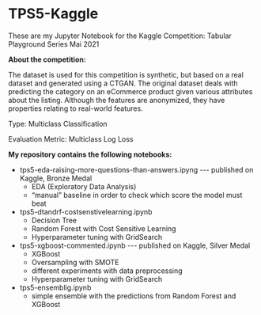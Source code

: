 # TPS5-Kaggle
These are my Jupyter Notebook for the Kaggle Competition: Tabular Playground Series Mai 2021

<b>About the competition:</b>

The dataset is used for this competition is synthetic, but based on a real dataset and generated using a CTGAN. The original dataset deals with predicting the category on an eCommerce product given various attributes about the listing. Although the features are anonymized, they have properties relating to real-world features.

Type: Multiclass Classification

Evaluation Metric: Multiclass Log Loss

<b>My repository contains the following notebooks:</b>
- tps5-eda-raising-more-questions-than-answers.ipyng  --- published on Kaggle, Bronze Medal
    - EDA (Exploratory Data Analysis)
    - “manual” baseline in order to check which score the model must beat
-	tps5-dtandrf-costsenstivelearning.ipynb
    - Decision Tree
    - Random Forest with Cost Sensitive Learning 
    - Hyperparameter tuning with GridSearch
-	tps5-xgboost-commented.ipynb --- published on Kaggle, Silver Medal
    - XGBoost
    - Oversampling with SMOTE
    - different experiments with data preprocessing
    - Hyperparameter tuning with GridSearch
-	tps5-ensemblig.ipynb
    - simple ensemble with the predictions from Random Forest and XGBoost
  
